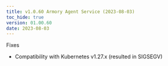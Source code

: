 ```yaml
---
title: v1.0.60 Armory Agent Service (2023-08-03)
toc_hide: true
version: 01.00.60
date: 2023-08-03
---
```


Fixes
* Compatibility with Kubernetes v1.27.x  (resulted in SIGSEGV)
